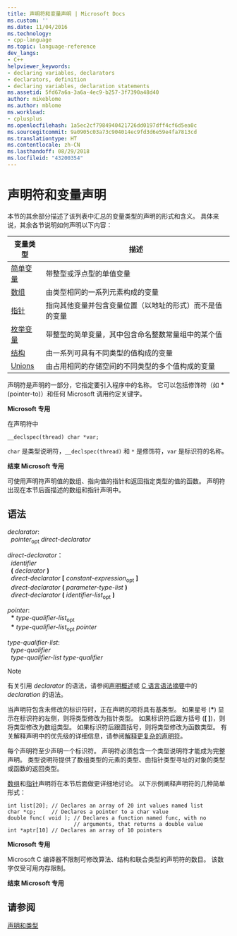 ```yaml
---
title: 声明符和变量声明 | Microsoft Docs
ms.custom: ''
ms.date: 11/04/2016
ms.technology:
- cpp-language
ms.topic: language-reference
dev_langs:
- C++
helpviewer_keywords:
- declaring variables, declarators
- declarators, definition
- declaring variables, declaration statements
ms.assetid: 5fd67a6a-3a6a-4ec9-b257-3f7390a48d40
author: mikeblome
ms.author: mblome
ms.workload:
- cplusplus
ms.openlocfilehash: 1a5ec2cf7984940421726dd0197dff4cf6d5ea0c
ms.sourcegitcommit: 9a0905c03a73c904014ec9fd3d6e59e4fa7813cd
ms.translationtype: HT
ms.contentlocale: zh-CN
ms.lasthandoff: 08/29/2018
ms.locfileid: "43200354"
---
```

# <a name="declarators-and-variable-declarations"></a>声明符和变量声明
本节的其余部分描述了该列表中汇总的变量类型的声明的形式和含义。 具体来说，其余各节说明如何声明以下内容：  
  
|变量类型|描述|  
|----------------------|-----------------|  
|[简单变量](../c-language/simple-variable-declarations.md)|带整型或浮点型的单值变量|  
|[数组](../c-language/array-declarations.md)|由类型相同的一系列元素构成的变量|  
|[指针](../c-language/pointer-declarations.md)|指向其他变量并包含变量位置（以地址的形式）而不是值的变量|  
|[枚举变量](../c-language/c-enumeration-declarations.md)|带整型的简单变量，其中包含命名整数常量组中的某个值|  
|[结构](../c-language/structure-declarations.md)|由一系列可具有不同类型的值构成的变量|  
|[Unions](../c-language/union-declarations.md)|由占用相同的存储空间的不同类型的多个值构成的变量|  
  
 声明符是声明的一部分，它指定要引入程序中的名称。 它可以包括修饰符（如 <strong>\*</strong> (pointer-to)）和任何 Microsoft 调用约定关键字。  
  
 **Microsoft 专用**  
  
 在声明符中  
  
```  
__declspec(thread) char *var;  
```  
  
 `char` 是类型说明符，`__declspec(thread)` 和 `*` 是修饰符，`var` 是标识符的名称。  
  
 **结束 Microsoft 专用**  
  
 可使用声明符声明值的数组、指向值的指针和返回指定类型的值的函数。 声明符出现在本节后面描述的数组和指针声明中。  
  
## <a name="syntax"></a>语法  
 *declarator*:  
 &nbsp;&nbsp;*pointer*<sub>opt</sub> *direct-declarator*  
  
 *direct-declarator*：  
 &nbsp;&nbsp;*identifier*  
 &nbsp;&nbsp;**(**  *declarator*  **)**  
 &nbsp;&nbsp;*direct-declarator*  **[**  *constant-expression*<sub>opt</sub> **]**  
 &nbsp;&nbsp;*direct-declarator*  **(**  *parameter-type-list*  **)**  
 &nbsp;&nbsp;*direct-declarator*  **(**  *identifier-list*<sub>opt</sub> **)**  
  
 *pointer*:  
 &nbsp;&nbsp;<strong>\*</strong> *type-qualifier-list*<sub>opt</sub>  
 &nbsp;&nbsp;<strong>\*</strong> *type-qualifier-list*<sub>opt</sub> *pointer*  
  
 *type-qualifier-list*:  
 &nbsp;&nbsp;*type-qualifier*  
 &nbsp;&nbsp;*type-qualifier-list type-qualifier*  
  
> [!NOTE]
>  有关引用 *declarator* 的语法，请参阅[声明概述](../c-language/overview-of-declarations.md)或 [C 语言语法摘要](../c-language/c-language-syntax-summary.md)中的 *declaration* 的语法。  
  
 当声明符包含未修改的标识符时，正在声明的项将具有基类型。 如果星号 (<strong>\*</strong>) 显示在标识符的左侧，则将类型修改为指针类型。 如果标识符后跟方括号 (**[ ]**)，则将类型修改为数组类型。 如果标识符后跟圆括号，则将类型修改为函数类型。 有关解释声明中的优先级的详细信息，请参阅[解释更复杂的声明符](../c-language/interpreting-more-complex-declarators.md)。  
  
 每个声明符至少声明一个标识符。 声明符必须包含一个类型说明符才能成为完整声明。 类型说明符提供了数组类型的元素的类型、由指针类型寻址的对象的类型或函数的返回类型。  
  
 [数组](../c-language/array-declarations.md)和[指针](../c-language/pointer-declarations.md)声明将在本节后面做更详细地讨论。 以下示例阐释声明符的几种简单形式：  
  
```  
int list[20]; // Declares an array of 20 int values named list  
char *cp;     // Declares a pointer to a char value  
double func( void ); // Declares a function named func, with no   
                     // arguments, that returns a double value  
int *aptr[10] // Declares an array of 10 pointers  
```  
  
 **Microsoft 专用**  
  
 Microsoft C 编译器不限制可修改算法、结构和联合类型的声明符的数目。 该数字仅受可用内存限制。  
  
 **结束 Microsoft 专用**  
  
## <a name="see-also"></a>请参阅  
 [声明和类型](../c-language/declarations-and-types.md)